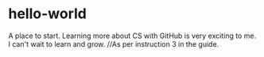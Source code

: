# hello-world
A place to start.
Learning more about CS with GitHub is very exciting to me. I can't wait to learn and grow. //As per instruction 3 in the guide.

